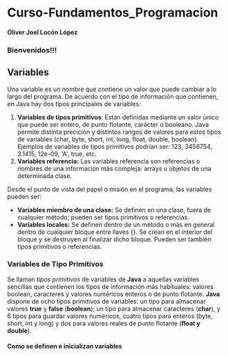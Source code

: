 # Curso-Fundamentos_Programacion
#### Oliver Joel Locón López
###  Bienvenidos!!!

## Variables
Una variable es un nombre que contiene un valor que puede cambiar a lo largo del programa. De
acuerdo con el tipo de información que contienen, en Java hay dos tipos principales de variables:
1. __Variables de tipos primitivos__: Están definidas mediante un valor único que puede ser entero,
de punto flotante, carácter o booleano. Java permite distinta precición y distintos rangos de
valores para estos tipos de variables (char, byte, short, int, long, float, double, boolean).
Ejemplos de variables de tipos primitivos podrían ser: 123, 3456754, 3.1415, 12e-09, 'A',
true, etc.
2. __Variables referencia:__ Las variables referencia son referencias o nombres de una información
más compleja: arrays u objetos de una determinada clase.

Desde el punto de vista del papel o misión en el programa, las variables pueden ser:

* __Variables miembro de una clase:__ Se definen en una clase, fuera de cualquier método; pueden
ser tipos primitivos o referencias.
* __Variables locales:__ Se definen dentro de un método o más en general dentro de cualquier
bloque entre llaves {}. Se crean en el interior del bloque y se destruyen al finalizar dicho
bloque. Pueden ser también tipos primitivos o referencias.

### Variables de Tipo Primitivos
Se llaman _tipos primitivos_ de variables de __Java__ a aquellas variables sencillas que contienen los tipos
de información más habituales: valores boolean, caracteres y valores numéricos enteros o de punto
flotante.
__Java__ dispone de ocho tipos primitivos de variables: un tipo para almacenar valores __true__ y __false__
(__boolean__); un tipo para almacenar caracteres (__char__), y 6 tipos para guardar valores numéricos, cuatro
tipos para enteros (byte, short, int y long) y dos para valores reales de punto flotante (__float y double__).

#### Como se definen e inicializan variables 


